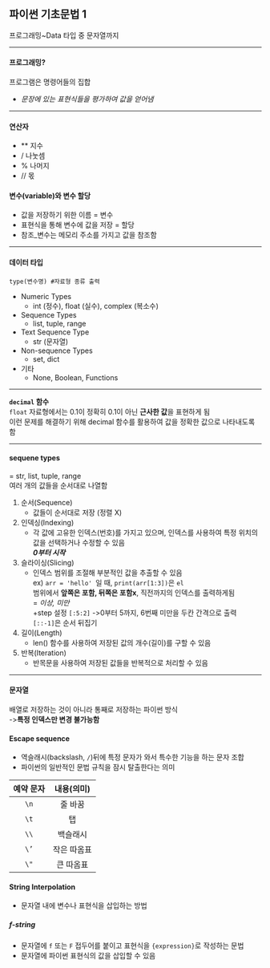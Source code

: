 ## 파이썬 기초문법 1
프로그래밍~Data 타입 중 문자열까지  

---
#### 프로그래밍?  
프로그램은 명령어들의 집합  
- *문장에 있는 표현식들을 평가하여 값을 얻어냄*
---
#### 연산자 

- ** 지수  
- / 나눗셈  
- % 나머지
- // 몫

#### 변수(variable)와 변수 할당
- 값을 저장하기 위한 이름 = 변수  
- 표현식을 통해 변수에 값을 저장 = 할당   
- 참조_변수는 메모리 주소를 가지고 값을 참조함
---
#### 데이터 타입  
`type(변수명) #자료형 종류 출력`
- Numeric Types
    - int (정수), float (실수), complex (복소수)
- Sequence Types
    - list, tuple, range
- Text Sequence Type
    - str (문자열)
- Non-sequence Types
    - set, dict
- 기타
    - None, Boolean, Functions
---
**`decimal` 함수**  
`float` 자료형에서는 0.1이 정확히 0.1이 아닌 **근사한 값**을 표현하게 됨  
이런 문제를 해결하기 위해 decimal 함수를 활용하여 값을 정확한 값으로 나타내도록 함  

---
#### **sequene types**
= str, list, tuple, range  
여러 개의 값들을 순서대로 나열함
1. 순서(Sequence)  
   - 값들이 순서대로 저장 (정렬 X)  
2. 인덱싱(Indexing)  
   - 각 값에 고유한 인덱스(번호)를 가지고 있으며, 인덱스를 사용하여 특정 위치의 값을 선택하거나 수정할 수 있음  
    ***0부터 시작***
3. 슬라이싱(Slicing)  
   - 인덱스 범위를 조절해 부분적인 값을 추출할 수 있음  
    ex) `arr = 'hello' `일 때, `print(arr[1:3])`은 `el`  
    범위에서 **앞쪽은 포함, 뒤쪽은 포함x**, 직전까지의 인덱스를 출력하게됨  
    = *이상, 미만*  
    +step 설정 `[:5:2]` ->0부터 5까지, 6번째 미만을 두칸 간격으로 출력  
    `[::-1]`은 순서 뒤집기  
4. 길이(Length)  
   - len() 함수를 사용하여 저장된 값의 개수(길이)를 구할 수 있음 
5. 반복(Iteration)  
   - 반목문을 사용하여 저장된 값들을 반복적으로 처리할 수 있음  
---
#### 문자열
배열로 저장하는 것이 아니라 통째로 저장하는 파이썬 방식  
->**특정 인덱스만 변경 불가능함**  
#### Escape sequence
- 역슬래시(backslash, `/`)뒤에 특정 문자가 와서 특수한 기능을 하는 문자 조합
- 파이썬의 일반적인 문법 규칙을 잠시 탈출한다는 의미

|     예약   문자    	|      내용(의미)    	|
|:------------------:	|:------------------:	|
|          `\n`        	|      줄   바꿈     	|
|          `\t`        	|          탭        	|
|          `\\`        	|       백슬래시     	|
|          `\’`        	|     작은 따옴표    	|
|          `\"`        	|     큰   따옴표    	|

#### String Interpolation
- 문자열 내에 변수나 표현식을 삽입하는 방법  
##### f-string
- 문자열에 `f` 또는 `F` 접두어를 붙이고 표현식을 `{expression}`로 작성하는 문법  
- 문자열에 파이썬 표현식의 값을 삽입할 수 있음  
